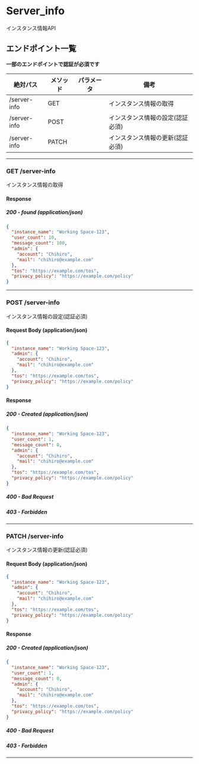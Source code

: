 # Server_info
インスタンス情報API

## エンドポイント一覧
**一部のエンドポイントで認証が必須です**

| 絶対パス         | メソッド  | パラメータ | 備考                |
|--------------|-------|-------|-------------------|
| /server-info | GET   |       | インスタンス情報の取得       |
| /server-info | POST  |       | インスタンス情報の設定(認証必須) |
| /server-info | PATCH |       | インスタンス情報の更新(認証必須) |

-----

### GET /server-info
インスタンス情報の取得

#### Response

##### 200 - found (application/json)
```json
{
  "instance_name": "Working Space-123",
  "user_count": 10,
  "message_count": 100,
  "admin": {
    "account": "Chihiro",
    "mail": "chihiro@example.com"
  },
  "tos": "https://example.com/tos",
  "privacy_policy": "https://example.com/policy"
}
```

------

### POST /server-info
インスタンス情報の設定(認証必須)

#### Request Body (application/json)
```json
{
  "instance_name": "Working Space-123",
  "admin": {
    "account": "Chihiro",
    "mail": "chihiro@example.com"
  },
  "tos": "https://example.com/tos",
  "privacy_policy": "https://example.com/policy"
}
```

#### Response
##### 200 - Created (application/json)
```json
{
  "instance_name": "Working Space-123",
  "user_count": 1,
  "message_count": 0,
  "admin": {
    "account": "Chihiro",
    "mail": "chihiro@example.com"
  },
  "tos": "https://example.com/tos",
  "privacy_policy": "https://example.com/policy"
}
```
##### 400 - Bad Request
##### 403 - Forbidden

-------

### PATCH /server-info
インスタンス情報の更新(認証必須)

#### Request Body (application/json)
```json
{
  "instance_name": "Working Space-123",
  "admin": {
    "account": "Chihiro",
    "mail": "chihiro@example.com"
  },
  "tos": "https://example.com/tos",
  "privacy_policy": "https://example.com/policy"
}
```

#### Response
##### 200 - Created (application/json)
```json
{
  "instance_name": "Working Space-123",
  "user_count": 1,
  "message_count": 0,
  "admin": {
    "account": "Chihiro",
    "mail": "chihiro@example.com"
  },
  "tos": "https://example.com/tos",
  "privacy_policy": "https://example.com/policy"
}
```
##### 400 - Bad Request
##### 403 - Forbidden

---